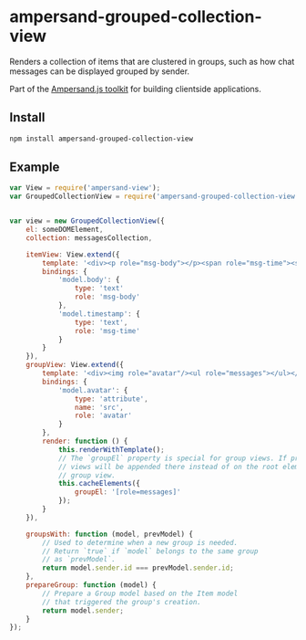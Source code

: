 # ampersand-grouped-collection-view

Renders a collection of items that are clustered in groups, such as how chat messages can be displayed grouped by sender.

<!-- starthide -->
Part of the [Ampersand.js toolkit](http://ampersandjs.com) for building clientside applications.

<!-- endhide -->

## Install

```sh
npm install ampersand-grouped-collection-view
```

## Example

```javascript
var View = require('ampersand-view');
var GroupedCollectionView = require('ampersand-grouped-collection-view');


var view = new GroupedCollectionView({
    el: someDOMElement,
    collection: messagesCollection,

    itemView: View.extend({
        template: '<div><p role="msg-body"></p><span role="msg-time"><span></div>',
        bindings: {
            'model.body': {
                type: 'text'
                role: 'msg-body'
            },
            'model.timestamp': {
                type: 'text',
                role: 'msg-time'
            }
        }
    }),
    groupView: View.extend({
        template: '<div><img role="avatar"/><ul role="messages"></ul></div>',
        bindings: {
            'model.avatar': {
                type: 'attribute',
                name: 'src',
                role: 'avatar'
            }
        },
        render: function () {
            this.renderWithTemplate();
            // The `groupEl` property is special for group views. If provided, item
            // views will be appended there instead of on the root element for the
            // group view.
            this.cacheElements({
                groupEl: '[role=messages]'
            });
        }
    }),

    groupsWith: function (model, prevModel) {
        // Used to determine when a new group is needed.
        // Return `true` if `model` belongs to the same group
        // as `prevModel`.
        return model.sender.id === prevModel.sender.id;
    },
    prepareGroup: function (model) {
        // Prepare a Group model based on the Item model
        // that triggered the group's creation.
        return model.sender; 
    }
});
```
